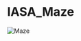 # IASA_Maze        
![Maze](https://github.com/Algor1tm/IASA_Maze/assets/68811145/1e1bf42e-d777-444d-8d94-510134961fc6)
